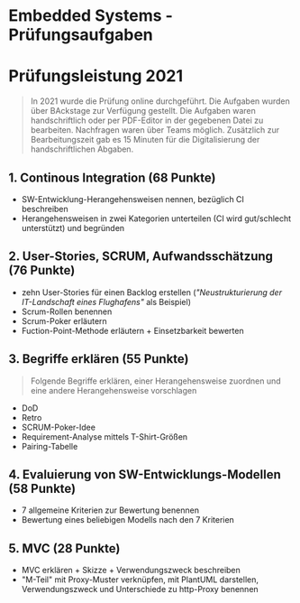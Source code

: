 Embedded Systems - Prüfungsaufgaben
===================================

# Prüfungsleistung 2021

> In 2021 wurde die Prüfung online durchgeführt. Die Aufgaben wurden über BAckstage zur Verfügung gestellt.
> Die Aufgaben waren handschriftlich oder per PDF-Editor in der gegebenen Datei zu bearbeiten.
> Nachfragen waren über Teams möglich. Zusätzlich zur Bearbeitungszeit gab es 15 Minuten für die Digitalisierung der handschriftlichen Abgaben.

## 1. Continous Integration (68 Punkte)

- SW-Entwicklung-Herangehensweisen nennen, bezüglich CI beschreiben
- Herangehensweisen in zwei Kategorien unterteilen (CI wird gut/schlecht unterstützt) und begründen

## 2. User-Stories, SCRUM, Aufwandsschätzung (76 Punkte)

- zehn User-Stories für einen Backlog erstellen (*"Neustrukturierung der IT-Landschaft eines Flughafens"* als Beispiel)
- Scrum-Rollen benennen
- Scrum-Poker erläutern
- Fuction-Point-Methode erläutern + Einsetzbarkeit bewerten

## 3. Begriffe erklären (55 Punkte)

> Folgende Begriffe erklären, einer Herangehensweise zuordnen und eine andere Herangehensweise vorschlagen

- DoD
- Retro
- SCRUM-Poker-Idee
- Requirement-Analyse mittels T-Shirt-Größen
- Pairing-Tabelle

## 4. Evaluierung von SW-Entwicklungs-Modellen (58 Punkte)

- 7 allgemeine Kriterien zur Bewertung benennen
- Bewertung eines beliebigen Modells nach den 7 Kriterien

## 5. MVC (28 Punkte)

- MVC erklären + Skizze + Verwendungszweck beschreiben
- "M-Teil" mit Proxy-Muster verknüpfen, mit PlantUML darstellen, Verwendungszweck und Unterschiede zu http-Proxy benennen
